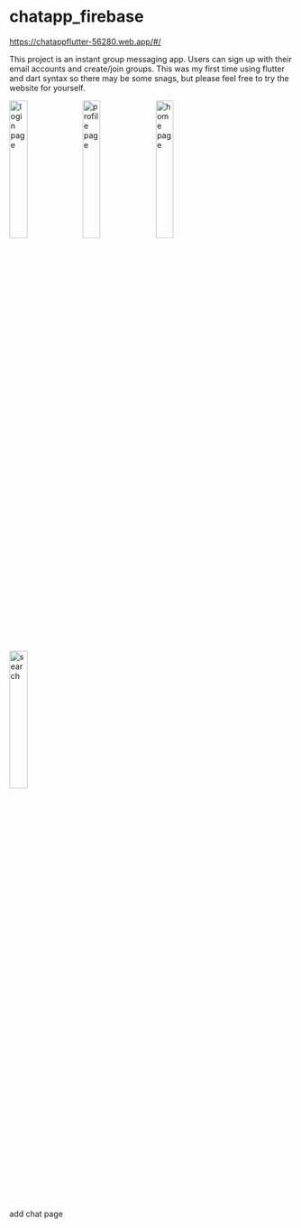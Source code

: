 # chatapp_firebase
https://chatappflutter-56280.web.app/#/

This project is an instant group messaging app. Users can sign up with their email accounts and create/join groups. This was my first time using flutter and dart syntax so there may be some snags, but please feel free to try the website for yourself.

<div class="row">
<img style="width:25%" alt="login page" src="https://user-images.githubusercontent.com/82106636/198838380-6980b155-d93d-44e6-a983-16b7c34ef007.png">

<img style="width:25%" alt="profile page" src="https://user-images.githubusercontent.com/82106636/198838382-8c5e3ecd-9262-47e7-93d5-1ee971bb2466.png">

<img style="width:25%" alt="home page" src="https://user-images.githubusercontent.com/82106636/198838384-02fd8795-4db3-4132-82b9-923f69f8c056.png">

<img style="width:25%" alt="search" src="https://user-images.githubusercontent.com/82106636/198838390-2d0ff7cf-c452-4610-8ca4-c6c3b39e9dcf.png">
</div>

add chat page
